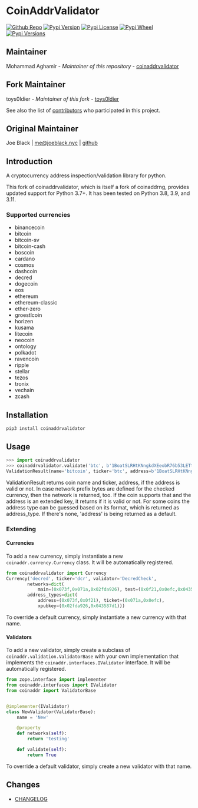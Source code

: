 # CoinAddrValidator
[![Github Repo](https://img.shields.io/badge/contributions-welcome-brightgreen.svg?style=flat)](https://github.com/nobitex/coinaddrvalidator) [![Pypi Version](https://img.shields.io/pypi/v/coinaddrvalidator.svg)](https://pypi.python.org/pypi/coinaddrvalidator) [![Pypi License](https://img.shields.io/pypi/l/coinaddrvalidator.svg)](https://pypi.python.org/pypi/coinaddrvalidator) [![Pypi Wheel](https://img.shields.io/pypi/wheel/coinaddrvalidator.svg)](https://pypi.python.org/pypi/coinaddrvalidator) [![Pypi Versions](https://img.shields.io/pypi/pyversions/coinaddrvalidator.svg)](https://pypi.python.org/pypi/coinaddrvalidator)

## Maintainer
Mohammad Aghamir - *Maintainer of this repository* - [coinaddrvalidator](https://github.com/nobitex/coinaddrvalidator)

## Fork Maintainer
toys0ldier - *Maintainer of this fork* - [toys0ldier](https://github.com/toys0ldier)

See also the list of [contributors](https://github.com/crypkit/coinaddrng/contributors) who participated in this project.

## Original Maintainer
Joe Black | <me@joeblack.nyc> | [github](https://github.com/joeblackwaslike)


## Introduction
A cryptocurrency address inspection/validation library for python.

This fork of coinaddrvalidator, which is itself a fork of coinaddrng, provides updated support for Python 3.7+. It has been tested on Python 3.8, 3.9, and 3.11.

### Supported currencies
* binancecoin
* bitcoin
* bitcoin-sv
* bitcoin-cash
* boscoin
* cardano
* cosmos
* dashcoin
* decred
* dogecoin
* eos
* ethereum
* ethereum-classic
* ether-zero
* groestlcoin
* horizen
* kusama
* litecoin
* neocoin
* ontology
* polkadot
* ravencoin
* ripple
* stellar
* tezos
* tronix
* vechain
* zcash

## Installation
```shell
pip3 install coinaddrvalidator
```

## Usage
```python
>>> import coinaddrvalidator
>>> coinaddrvalidator.validate('btc', b'1BoatSLRHtKNngkdXEeobR76b53LETtpyT')
ValidationResult(name='bitcoin', ticker='btc', address=b'1BoatSLRHtKNngkdXEeobR76b53LETtpyT', valid=True, network='main', is_extended=False, address_type='address')
```

ValidationResult returns coin name and ticker, address, if the address is valid or not. In case network prefix bytes are defined for the checked currency, then the network
is returned, too. If the coin supports that and the address is an extended key, it returns if it is valid or not.  For some coins the address type can be guessed based on its
format, which is returned as address_type. If there's none, 'address' is being returned as a default.

### Extending
#### Currencies
To add a new currency, simply instantiate a new `coinaddr.currency.Currency` class.  It will be automatically registered.
```python
from coinaddrvalidator import Currency
Currency('decred', ticker='dcr', validator='DecredCheck',
        networks=dict(
            main=(0x073f,0x071a,0x02fda926), test=(0x0f21,0x0efc,0x043587d1)),
        address_types=dict(
            address=(0x073f,0x0f21), ticket=(0x071a,0x0efc),
            xpubkey=(0x02fda926,0x043587d1)))
```

To override a default currency, simply instantiate a new currency with that name.


#### Validators
To add a new validator, simply create a subclass of `coinaddr.validation.ValidatorBase` with your own implementation that implements the `coinaddr.interfaces.IValidator` interface.  It will be automatically registered.
```python
from zope.interface import implementer
from coinaddr.interfaces import IValidator
from coinaddr import ValidatorBase


@implementer(IValidator)
class NewValidator(ValidatorBase):
    name = 'New'

    @property
    def networks(self):
        return 'testing'

    def validate(self):
        return True
```

To override a default validator, simply create a new validator with that name.


## Changes
* [CHANGELOG](CHANGELOG.md)
